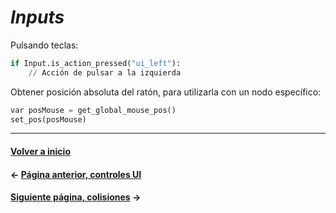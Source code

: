 # _Inputs_

Pulsando teclas:

```py
if Input.is_action_pressed("ui_left"):
	// Acción de pulsar a la izquierda
```

Obtener posición absoluta del ratón, para utilizarla con un nodo específico:

```py
var posMouse = get_global_mouse_pos()
set_pos(posMouse)
```

---
#### [Volver a inicio](../README.md)
#### ← [Página anterior, controles UI](ui.md)
#### [Siguiente página, colisiones](colisiones.md) →